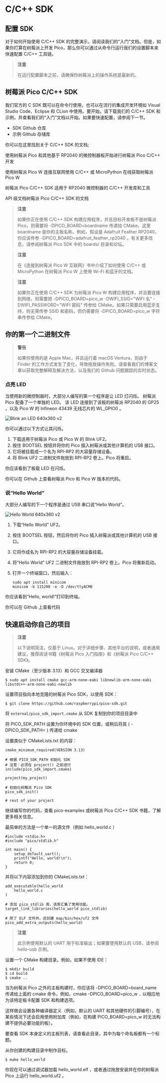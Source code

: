 # C/C++ SDK

## 配置 SDK 

对于如何开始使用 C/C++ SDK 的完整演示，请阅读我们的“入门”文档。但是，如果你打算在树莓派上开发 Pico，那么你可以通过从命令行运行我们的设置脚本来快速配置 C/C++ 工具链。

>**注意**
>
>在运行配置脚本之前，请确保你树莓派上的操作系统是最新的。

## 树莓派 Pico C/C++ SDK

我们官方的 C SDK 既可以在命令行使用，也可以在流行的集成开发环境如 Visual Studio Code、Eclipse 和 CLion 中使用。要开始，请下载我们的 C/C++ SDK 和示例，并查看我们的“入门”文档以开始。如果要快速配置，请参阅下一节。

* SDK Github 仓库
* 示例 Github 存储库

你可以在这里找到关于 C/C++ SDK 的文档;

使用树莓派 Pico 和其他基于 RP2040 的微控制器板开始进行树莓派 Pico C/C++ 开发

使用树莓派 Pico W 连接互联网使用 C/C++ 或 MicroPython 在线获取树莓派 Pico W

树莓派 Pico C/C++ SDK 适用于 RP2040 微控制器的 C/C++ 开发库和工具

API 级文档树莓派 Pico C/C++ SDK 的文档

>**注意**
>
>如果你正在使用 C/C++ SDK 构建应用程序，并且目标开发板不是树莓派 Pico，则需要将 -DPICO_BOARD=boardname 传递给 CMake。这里 boardname 是你的主板名称，例如，假设是 Adafruit Feather RP2040，你应该传参 -DPICO_BOARD=adafruit_feather_rp2040 。有关更多信息，请参阅树莓派 Pico SDK 中的 boards/ 目录和论坛。 

>**注意**
>
>在《连接到树莓派 Pico W 互联网》书中介绍了如何使用 C/C++ 或 MicroPython 在树莓派 Pico W 上使用 Wi-Fi 和蓝牙的文档。 

>**注意**
>
>如果你正在使用 C/C++ SDK 为树莓派 Pico W 构建应用程序，并且要连接到网络，则需要把 -DPICO_BOARD=pico_w -DWIFI_SSID="WIFI 名" -DWIFI_PASSWORD="WIFI 密码" 传参给 CMake。如果只需要启用蓝牙支持，则无需传参 SSID 和密码，但仍需要将 -DPICO_BOARD=pico_w 字符串传参给 CMake。

## 你的第一个二进制文件

>**警告**
>
>如果你使用的是 Apple Mac，并且运行着 macOS Ventura，则由于 Finder 的工作方式发生了变化，导致拖放操作失败。请查看我们的博客文章以获取完整解释及解决方法，以及我们的 Github 问题跟踪的实时状态。 

### 点亮 LED

当使用新的微控制器时，大部分人编写的第一个程序是让 LED 灯闪烁。 树莓派 Pico 配备了一个单独的 LED。 该 LED 连接到了该板的树莓派 RP2040 的 GP25 ，以及 Pico W 的 Infineon 43439 无线芯片的 WL_GPIO0 。

![Blink an LED 640x360 v2](https://www.raspberrypi.com/documentation/microcontrollers/images/Blink-an-LED-640x360-v2.gif)

你可以通过以下方式让其闪烁。

1. 下载适用于树莓派 Pico 或 Pico W 的 Blink UF2。
2. 按住 BOOTSEL 按钮并将你的 Pico 插入树莓派或其他计算机的 USB 接口。
3. 它将被挂载成一个名为 RPI-RP2 的大容量存储设备。
4. 将 Blink UF2 二进制文件拖放到 RPI-RP2 卷上。Pico 将重启。

你应该看到了板载 LED 在闪烁。

你可以在 Github 上查看树莓派 Pico 和 Pico W 版本的代码。

### 说“Hello World”

大部分人编写的下一个程序是通过 USB 串口说“Hello World”。

![Hello World 640x360 v2](https://www.raspberrypi.com/documentation/microcontrollers/images/Hello-World-640x360-v2.gif)

1. 下载“Hello World” UF2。
2. 按住 BOOTSEL 按钮，然后将你的 Pico 插入树莓派或其他计算机的 USB 接口。
3. 它将作成名为 RPI-RP2 的大容量存储设备挂载。
4. 将“Hello World” UF2 二进制文件拖放到 RPI-RP2 卷上。Pico 将重新启动。
5. 打开一个终端窗口，然后输入：

    ```
    sudo apt install minicom
    minicom -b 115200 -o -D /dev/ttyACM0
    ```

你应该看到“Hello, world!”打印到终端。

你可以在 Github 上查看代码

## 快速启动你自己的项目

>**注意**
>
>以下说明简洁，仅基于 Linux。对于详细步骤、其他平台的说明，或者通用建议，推荐阅读书籍《树莓派 Pico 入门指南》和《树莓派 Pico C/C++ SDK》。 

安装 CMake（至少版本 3.13）和 GCC 交叉编译器

```
$ sudo apt install cmake gcc-arm-none-eabi libnewlib-arm-none-eabi libstdc++-arm-none-eabi-newlib
```

设置项目指向本地克隆的树莓派 Pico SDK，以使用 SDK：

```
$ git clone https://github.com/raspberrypi/pico-sdk.git
```

将 `external/pico_sdk_import.cmake` 从 SDK 复制到你的项目目录中

将 PICO_SDK_PATH 设置为你环境中的 SDK 位置，或稍后将其 ( -DPICO_SDK_PATH= ) 传递给 cmake

 设置类似于 CMakeLists.txt 的内容：

```
cmake_minimum_required(VERSION 3.13)

# 根据 PICO_SDK_PATH 初始化 SDK
# 注意：必须在 project() 之前进行
include(pico_sdk_import.cmake)

project(my_project)

# 初始化树莓派 Pico SDK
pico_sdk_init()

# rest of your project
```

继续编写你的代码，查看 pico-examples 或树莓派 Pico C/C++ SDK 书籍，了解更多相关信息。

最简单的方法是一个单一的源文件（例如 hello_world.c ）

```
#include <stdio.h>
#include "pico/stdlib.h"

int main() {
    setup_default_uart();
    printf("Hello, world!\n");
    return 0;
}
```

并将以下内容添加到你的 CMakeLists.txt：

```
add_executable(hello_world
    hello_world.c
)

# 添加 pico_stdlib 库，该库汇集了常用功能。
target_link_libraries(hello_world pico_stdlib)

# 除了 ELF 文件外，还创建 map/bin/hex/uf2 文件
pico_add_extra_outputs(hello_world)
```

>**注意**
>
>此示例使用默认的 UART 用于标准输出；如果要使用默认的 USB，请参阅 hello-usb 示例。


设置一个 CMake 构建目录。例如，如果不使用 IDE：

```
$ mkdir build
$ cd build
$ cmake ..
```

当为树莓派 Pico 之外的主板构建时，你应该将 -DPICO_BOARD=board_name 传递给上面的 cmake 命令，例如，cmake -DPICO_BOARD=pico_w .. 以相应地为该特定板卡配置 SDK 和构建选项。

这样做会设置各种编译器定义（例如，默认的 UART 和其他硬件的引脚编号），在某些情况下还会启用使用附加库（例如，在构建 PICO_BOARD=pico_w 时无法构建不提供必要功能的板）。

要查看 SDK 本身定义的主板列表，请查看此目录，其中为每个命名板都有一个标题。

从你创建的构建目录中制作目标。

```
$ make hello_world
```

你现在可以通过调试器加载 hello_world.elf ，或者通过拖放安装并在你的树莓派 Pico 上运行 hello_world.uf2 。
